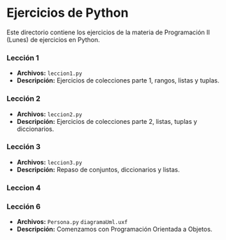 # Ejercicios de Python

Este directorio contiene los ejercicios de la materia de Programación II (Lunes) de ejercicios en Python.


### Lección 1

-   **Archivos:** `leccion1.py`
-   **Descripción:** Ejercicios de colecciones parte 1, rangos, listas y tuplas.


### Lección 2

-   **Archivos:** `leccion2.py`
-   **Descripción:** Ejercicios de colecciones parte 2, listas, tuplas y diccionarios.

### Lección 3

-   **Archivos:** `leccion3.py`
-   **Descripción:** Repaso de conjuntos, diccionarios y listas.

### Leccion 4

### Lección 6

-   **Archivos:** `Persona.py` `diagramaUml.uxf`
-   **Descripción:** Comenzamos con Programación Orientada a Objetos.
